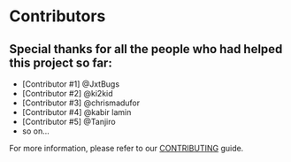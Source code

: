 # Contributors

## Special thanks for all the people who had helped this project so far:

* [Contributor #1] @JxtBugs
* [Contributor #2] @ki2kid
* [Contributor #3] @chrismadufor
* [Contributor #4] @kabir lamin
* [Contributor #5] @Tanjiro
* so on...


For more information, please refer to our [CONTRIBUTING](CONTRIBUTORS_GUIDE.md) guide.
